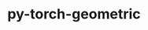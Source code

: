 ---
title: "py-torch-geometric"
layout: cache
categories: [package, develop]
meta: {"compilers": ["apple-clang@=15.0.0", "gcc@=13.2.0"], "num_specs": 40, "num_specs_by_stack": {"ml-darwin-aarch64-mps": 3, "ml-linux-aarch64-cpu": 10, "ml-linux-aarch64-cuda": 8, "ml-linux-x86_64-cpu": 9, "ml-linux-x86_64-cuda": 8, "root": 40}, "oss": ["ubuntu24.04", "ventura"], "platforms": ["darwin", "linux"], "stacks": ["ml-darwin-aarch64-mps", "ml-linux-aarch64-cpu", "ml-linux-aarch64-cuda", "ml-linux-x86_64-cpu", "ml-linux-x86_64-cuda", "root"], "targets": ["aarch64", "x86_64_v3"], "versions": ["2.5.3"]}
spec_details: [{"compiler": "gcc@=13.2.0", "hash": "3k7si26zwivotie5hf22nyio272uunem", "os": "ubuntu24.04", "platform": "linux", "size": "-", "stacks": ["ml-linux-x86_64-cuda", "root"], "tarball": "https://binaries.spack.io/develop/build_cache/linux-ubuntu24.04-x86_64_v3/gcc-13.2.0/py-torch-geometric-2.5.3/linux-ubuntu24.04-x86_64_v3-gcc-13.2.0-py-torch-geometric-2.5.3-3k7si26zwivotie5hf22nyio272uunem.spack", "target": "x86_64_v3", "variants": ["build_system=python_pip"], "versions": ["2.5.3"]}, {"compiler": "gcc@=13.2.0", "hash": "3xac4y57wkol7zlufnxbkvmr65oeegix", "os": "ubuntu24.04", "platform": "linux", "size": "-", "stacks": ["ml-linux-aarch64-cuda", "root"], "tarball": "https://binaries.spack.io/develop/build_cache/linux-ubuntu24.04-aarch64/gcc-13.2.0/py-torch-geometric-2.5.3/linux-ubuntu24.04-aarch64-gcc-13.2.0-py-torch-geometric-2.5.3-3xac4y57wkol7zlufnxbkvmr65oeegix.spack", "target": "aarch64", "variants": ["build_system=python_pip"], "versions": ["2.5.3"]}, {"compiler": "gcc@=13.2.0", "hash": "4366j37r5ndm3plofbvjahdxq3hrde5g", "os": "ubuntu24.04", "platform": "linux", "size": "-", "stacks": ["ml-linux-aarch64-cpu", "root"], "tarball": "https://binaries.spack.io/develop/build_cache/linux-ubuntu24.04-aarch64/gcc-13.2.0/py-torch-geometric-2.5.3/linux-ubuntu24.04-aarch64-gcc-13.2.0-py-torch-geometric-2.5.3-4366j37r5ndm3plofbvjahdxq3hrde5g.spack", "target": "aarch64", "variants": ["build_system=python_pip"], "versions": ["2.5.3"]}, {"compiler": "gcc@=13.2.0", "hash": "5qha5yxw57iz4tsogjpvtzb5o2vfreyl", "os": "ubuntu24.04", "platform": "linux", "size": "-", "stacks": ["ml-linux-x86_64-cpu", "root"], "tarball": "https://binaries.spack.io/develop/build_cache/linux-ubuntu24.04-x86_64_v3/gcc-13.2.0/py-torch-geometric-2.5.3/linux-ubuntu24.04-x86_64_v3-gcc-13.2.0-py-torch-geometric-2.5.3-5qha5yxw57iz4tsogjpvtzb5o2vfreyl.spack", "target": "x86_64_v3", "variants": ["build_system=python_pip"], "versions": ["2.5.3"]}, {"compiler": "gcc@=13.2.0", "hash": "5toibmnevjvydbxtmlp3nzfjengqzkzj", "os": "ubuntu24.04", "platform": "linux", "size": "-", "stacks": ["ml-linux-x86_64-cuda", "root"], "tarball": "https://binaries.spack.io/develop/build_cache/linux-ubuntu24.04-x86_64_v3/gcc-13.2.0/py-torch-geometric-2.5.3/linux-ubuntu24.04-x86_64_v3-gcc-13.2.0-py-torch-geometric-2.5.3-5toibmnevjvydbxtmlp3nzfjengqzkzj.spack", "target": "x86_64_v3", "variants": ["build_system=python_pip"], "versions": ["2.5.3"]}, {"compiler": "gcc@=13.2.0", "hash": "6o52jb3a623y7e77i3hvcfohyyi6jals", "os": "ubuntu24.04", "platform": "linux", "size": "-", "stacks": ["ml-linux-x86_64-cuda", "root"], "tarball": "https://binaries.spack.io/develop/build_cache/linux-ubuntu24.04-x86_64_v3/gcc-13.2.0/py-torch-geometric-2.5.3/linux-ubuntu24.04-x86_64_v3-gcc-13.2.0-py-torch-geometric-2.5.3-6o52jb3a623y7e77i3hvcfohyyi6jals.spack", "target": "x86_64_v3", "variants": ["build_system=python_pip"], "versions": ["2.5.3"]}, {"compiler": "gcc@=13.2.0", "hash": "7x3tlbfhyiqp7xdnelmsenkazkr4apu4", "os": "ubuntu24.04", "platform": "linux", "size": "-", "stacks": ["ml-linux-x86_64-cuda", "root"], "tarball": "https://binaries.spack.io/develop/build_cache/linux-ubuntu24.04-x86_64_v3/gcc-13.2.0/py-torch-geometric-2.5.3/linux-ubuntu24.04-x86_64_v3-gcc-13.2.0-py-torch-geometric-2.5.3-7x3tlbfhyiqp7xdnelmsenkazkr4apu4.spack", "target": "x86_64_v3", "variants": ["build_system=python_pip"], "versions": ["2.5.3"]}, {"compiler": "gcc@=13.2.0", "hash": "afdbn674riw5ql7tgpvpddlavoigyc2w", "os": "ubuntu24.04", "platform": "linux", "size": "-", "stacks": ["ml-linux-aarch64-cuda", "root"], "tarball": "https://binaries.spack.io/develop/build_cache/linux-ubuntu24.04-aarch64/gcc-13.2.0/py-torch-geometric-2.5.3/linux-ubuntu24.04-aarch64-gcc-13.2.0-py-torch-geometric-2.5.3-afdbn674riw5ql7tgpvpddlavoigyc2w.spack", "target": "aarch64", "variants": ["build_system=python_pip"], "versions": ["2.5.3"]}, {"compiler": "gcc@=13.2.0", "hash": "clcx6jlmxp5yyfwo6elahutl3hyuqfqj", "os": "ubuntu24.04", "platform": "linux", "size": "-", "stacks": ["ml-linux-aarch64-cuda", "root"], "tarball": "https://binaries.spack.io/develop/build_cache/linux-ubuntu24.04-aarch64/gcc-13.2.0/py-torch-geometric-2.5.3/linux-ubuntu24.04-aarch64-gcc-13.2.0-py-torch-geometric-2.5.3-clcx6jlmxp5yyfwo6elahutl3hyuqfqj.spack", "target": "aarch64", "variants": ["build_system=python_pip"], "versions": ["2.5.3"]}, {"compiler": "gcc@=13.2.0", "hash": "czv3dmsov3zbaxewy3bk4lrxbf55fiqh", "os": "ubuntu24.04", "platform": "linux", "size": "-", "stacks": ["ml-linux-x86_64-cpu", "root"], "tarball": "https://binaries.spack.io/develop/build_cache/linux-ubuntu24.04-x86_64_v3/gcc-13.2.0/py-torch-geometric-2.5.3/linux-ubuntu24.04-x86_64_v3-gcc-13.2.0-py-torch-geometric-2.5.3-czv3dmsov3zbaxewy3bk4lrxbf55fiqh.spack", "target": "x86_64_v3", "variants": ["build_system=python_pip"], "versions": ["2.5.3"]}, {"compiler": "apple-clang@=15.0.0", "hash": "fdwk3vu7m5xhv2hbaadmj2htpvgdoxbv", "os": "ventura", "platform": "darwin", "size": "-", "stacks": ["ml-darwin-aarch64-mps", "root"], "tarball": "https://binaries.spack.io/develop/build_cache/darwin-ventura-aarch64/apple-clang-15.0.0/py-torch-geometric-2.5.3/darwin-ventura-aarch64-apple-clang-15.0.0-py-torch-geometric-2.5.3-fdwk3vu7m5xhv2hbaadmj2htpvgdoxbv.spack", "target": "aarch64", "variants": ["build_system=python_pip"], "versions": ["2.5.3"]}, {"compiler": "gcc@=13.2.0", "hash": "fhoqcqyxbkrqskcx7mey7fnmhg5i7vqd", "os": "ubuntu24.04", "platform": "linux", "size": "-", "stacks": ["ml-linux-aarch64-cuda", "root"], "tarball": "https://binaries.spack.io/develop/build_cache/linux-ubuntu24.04-aarch64/gcc-13.2.0/py-torch-geometric-2.5.3/linux-ubuntu24.04-aarch64-gcc-13.2.0-py-torch-geometric-2.5.3-fhoqcqyxbkrqskcx7mey7fnmhg5i7vqd.spack", "target": "aarch64", "variants": ["build_system=python_pip"], "versions": ["2.5.3"]}, {"compiler": "gcc@=13.2.0", "hash": "gjfdpdudfcqy6f45x4x47smaov4udzd3", "os": "ubuntu24.04", "platform": "linux", "size": "-", "stacks": ["ml-linux-aarch64-cpu", "root"], "tarball": "https://binaries.spack.io/develop/build_cache/linux-ubuntu24.04-aarch64/gcc-13.2.0/py-torch-geometric-2.5.3/linux-ubuntu24.04-aarch64-gcc-13.2.0-py-torch-geometric-2.5.3-gjfdpdudfcqy6f45x4x47smaov4udzd3.spack", "target": "aarch64", "variants": ["build_system=python_pip"], "versions": ["2.5.3"]}, {"compiler": "gcc@=13.2.0", "hash": "gxbl3ygeawnystqnh6awlfi5263y2r3i", "os": "ubuntu24.04", "platform": "linux", "size": "-", "stacks": ["ml-linux-x86_64-cuda", "root"], "tarball": "https://binaries.spack.io/develop/build_cache/linux-ubuntu24.04-x86_64_v3/gcc-13.2.0/py-torch-geometric-2.5.3/linux-ubuntu24.04-x86_64_v3-gcc-13.2.0-py-torch-geometric-2.5.3-gxbl3ygeawnystqnh6awlfi5263y2r3i.spack", "target": "x86_64_v3", "variants": ["build_system=python_pip"], "versions": ["2.5.3"]}, {"compiler": "gcc@=13.2.0", "hash": "h3sggh6xvfbuayfjrdqlkzxpwkixoh3f", "os": "ubuntu24.04", "platform": "linux", "size": "-", "stacks": ["ml-linux-aarch64-cpu", "root"], "tarball": "https://binaries.spack.io/develop/build_cache/linux-ubuntu24.04-aarch64/gcc-13.2.0/py-torch-geometric-2.5.3/linux-ubuntu24.04-aarch64-gcc-13.2.0-py-torch-geometric-2.5.3-h3sggh6xvfbuayfjrdqlkzxpwkixoh3f.spack", "target": "aarch64", "variants": ["build_system=python_pip"], "versions": ["2.5.3"]}, {"compiler": "apple-clang@=15.0.0", "hash": "jku5wjefsz6h4jjatkxdzhhdkd252ijc", "os": "ventura", "platform": "darwin", "size": "-", "stacks": ["ml-darwin-aarch64-mps", "root"], "tarball": "https://binaries.spack.io/develop/build_cache/darwin-ventura-aarch64/apple-clang-15.0.0/py-torch-geometric-2.5.3/darwin-ventura-aarch64-apple-clang-15.0.0-py-torch-geometric-2.5.3-jku5wjefsz6h4jjatkxdzhhdkd252ijc.spack", "target": "aarch64", "variants": ["build_system=python_pip"], "versions": ["2.5.3"]}, {"compiler": "gcc@=13.2.0", "hash": "k5vkwsroxo25ofg3tj5dqjc4lr6a2uwv", "os": "ubuntu24.04", "platform": "linux", "size": "-", "stacks": ["ml-linux-x86_64-cuda", "root"], "tarball": "https://binaries.spack.io/develop/build_cache/linux-ubuntu24.04-x86_64_v3/gcc-13.2.0/py-torch-geometric-2.5.3/linux-ubuntu24.04-x86_64_v3-gcc-13.2.0-py-torch-geometric-2.5.3-k5vkwsroxo25ofg3tj5dqjc4lr6a2uwv.spack", "target": "x86_64_v3", "variants": ["build_system=python_pip"], "versions": ["2.5.3"]}, {"compiler": "gcc@=13.2.0", "hash": "kexrwsjln5dsigzl6r7xh4u5n625byjv", "os": "ubuntu24.04", "platform": "linux", "size": "-", "stacks": ["ml-linux-x86_64-cuda", "root"], "tarball": "https://binaries.spack.io/develop/build_cache/linux-ubuntu24.04-x86_64_v3/gcc-13.2.0/py-torch-geometric-2.5.3/linux-ubuntu24.04-x86_64_v3-gcc-13.2.0-py-torch-geometric-2.5.3-kexrwsjln5dsigzl6r7xh4u5n625byjv.spack", "target": "x86_64_v3", "variants": ["build_system=python_pip"], "versions": ["2.5.3"]}, {"compiler": "gcc@=13.2.0", "hash": "kwjgjsz5dbkvfye3ignhhj2ihrqcvsi2", "os": "ubuntu24.04", "platform": "linux", "size": "-", "stacks": ["ml-linux-aarch64-cpu", "root"], "tarball": "https://binaries.spack.io/develop/build_cache/linux-ubuntu24.04-aarch64/gcc-13.2.0/py-torch-geometric-2.5.3/linux-ubuntu24.04-aarch64-gcc-13.2.0-py-torch-geometric-2.5.3-kwjgjsz5dbkvfye3ignhhj2ihrqcvsi2.spack", "target": "aarch64", "variants": ["build_system=python_pip"], "versions": ["2.5.3"]}, {"compiler": "gcc@=13.2.0", "hash": "l2fbbhkbctvhiqi25k267i3y53istzga", "os": "ubuntu24.04", "platform": "linux", "size": "-", "stacks": ["ml-linux-aarch64-cuda", "root"], "tarball": "https://binaries.spack.io/develop/build_cache/linux-ubuntu24.04-aarch64/gcc-13.2.0/py-torch-geometric-2.5.3/linux-ubuntu24.04-aarch64-gcc-13.2.0-py-torch-geometric-2.5.3-l2fbbhkbctvhiqi25k267i3y53istzga.spack", "target": "aarch64", "variants": ["build_system=python_pip"], "versions": ["2.5.3"]}, {"compiler": "gcc@=13.2.0", "hash": "lkzzwxj5obwx6ttpiewkqigdczhozc6q", "os": "ubuntu24.04", "platform": "linux", "size": "-", "stacks": ["ml-linux-aarch64-cpu", "root"], "tarball": "https://binaries.spack.io/develop/build_cache/linux-ubuntu24.04-aarch64/gcc-13.2.0/py-torch-geometric-2.5.3/linux-ubuntu24.04-aarch64-gcc-13.2.0-py-torch-geometric-2.5.3-lkzzwxj5obwx6ttpiewkqigdczhozc6q.spack", "target": "aarch64", "variants": ["build_system=python_pip"], "versions": ["2.5.3"]}, {"compiler": "gcc@=13.2.0", "hash": "lvqnohpsxdaqubkxe3nqkjfkhiuez4ga", "os": "ubuntu24.04", "platform": "linux", "size": "-", "stacks": ["ml-linux-aarch64-cuda", "root"], "tarball": "https://binaries.spack.io/develop/build_cache/linux-ubuntu24.04-aarch64/gcc-13.2.0/py-torch-geometric-2.5.3/linux-ubuntu24.04-aarch64-gcc-13.2.0-py-torch-geometric-2.5.3-lvqnohpsxdaqubkxe3nqkjfkhiuez4ga.spack", "target": "aarch64", "variants": ["build_system=python_pip"], "versions": ["2.5.3"]}, {"compiler": "gcc@=13.2.0", "hash": "mu7qlpazjgjmk53zdeas62t2j2srrzs3", "os": "ubuntu24.04", "platform": "linux", "size": "-", "stacks": ["ml-linux-aarch64-cpu", "root"], "tarball": "https://binaries.spack.io/develop/build_cache/linux-ubuntu24.04-aarch64/gcc-13.2.0/py-torch-geometric-2.5.3/linux-ubuntu24.04-aarch64-gcc-13.2.0-py-torch-geometric-2.5.3-mu7qlpazjgjmk53zdeas62t2j2srrzs3.spack", "target": "aarch64", "variants": ["build_system=python_pip"], "versions": ["2.5.3"]}, {"compiler": "gcc@=13.2.0", "hash": "nvpioeru66by43wfdrwibptebjbaxwuf", "os": "ubuntu24.04", "platform": "linux", "size": "-", "stacks": ["ml-linux-x86_64-cpu", "root"], "tarball": "https://binaries.spack.io/develop/build_cache/linux-ubuntu24.04-x86_64_v3/gcc-13.2.0/py-torch-geometric-2.5.3/linux-ubuntu24.04-x86_64_v3-gcc-13.2.0-py-torch-geometric-2.5.3-nvpioeru66by43wfdrwibptebjbaxwuf.spack", "target": "x86_64_v3", "variants": ["build_system=python_pip"], "versions": ["2.5.3"]}, {"compiler": "gcc@=13.2.0", "hash": "opkiuojuuotryedt5koyoikconi5crgu", "os": "ubuntu24.04", "platform": "linux", "size": "-", "stacks": ["ml-linux-x86_64-cpu", "root"], "tarball": "https://binaries.spack.io/develop/build_cache/linux-ubuntu24.04-x86_64_v3/gcc-13.2.0/py-torch-geometric-2.5.3/linux-ubuntu24.04-x86_64_v3-gcc-13.2.0-py-torch-geometric-2.5.3-opkiuojuuotryedt5koyoikconi5crgu.spack", "target": "x86_64_v3", "variants": ["build_system=python_pip"], "versions": ["2.5.3"]}, {"compiler": "gcc@=13.2.0", "hash": "oyrs7yqytjyfcnmuriobmwqp6lz43j35", "os": "ubuntu24.04", "platform": "linux", "size": "-", "stacks": ["ml-linux-aarch64-cpu", "root"], "tarball": "https://binaries.spack.io/develop/build_cache/linux-ubuntu24.04-aarch64/gcc-13.2.0/py-torch-geometric-2.5.3/linux-ubuntu24.04-aarch64-gcc-13.2.0-py-torch-geometric-2.5.3-oyrs7yqytjyfcnmuriobmwqp6lz43j35.spack", "target": "aarch64", "variants": ["build_system=python_pip"], "versions": ["2.5.3"]}, {"compiler": "gcc@=13.2.0", "hash": "r22m7lfdb7ivnfvhagtiwvqk47zw2g5e", "os": "ubuntu24.04", "platform": "linux", "size": "-", "stacks": ["ml-linux-x86_64-cpu", "root"], "tarball": "https://binaries.spack.io/develop/build_cache/linux-ubuntu24.04-x86_64_v3/gcc-13.2.0/py-torch-geometric-2.5.3/linux-ubuntu24.04-x86_64_v3-gcc-13.2.0-py-torch-geometric-2.5.3-r22m7lfdb7ivnfvhagtiwvqk47zw2g5e.spack", "target": "x86_64_v3", "variants": ["build_system=python_pip"], "versions": ["2.5.3"]}, {"compiler": "gcc@=13.2.0", "hash": "rdx745oy5kkz7beohfalxrpokwqjuyok", "os": "ubuntu24.04", "platform": "linux", "size": "-", "stacks": ["root"], "tarball": "https://binaries.spack.io/develop/build_cache/linux-ubuntu24.04-aarch64/gcc-13.2.0/py-torch-geometric-2.5.3/linux-ubuntu24.04-aarch64-gcc-13.2.0-py-torch-geometric-2.5.3-rdx745oy5kkz7beohfalxrpokwqjuyok.spack", "target": "aarch64", "variants": ["build_system=python_pip"], "versions": ["2.5.3"]}, {"compiler": "gcc@=13.2.0", "hash": "rifgayldi4ettinlftwdyll6ztsmtqxd", "os": "ubuntu24.04", "platform": "linux", "size": "-", "stacks": ["ml-linux-x86_64-cuda", "root"], "tarball": "https://binaries.spack.io/develop/build_cache/linux-ubuntu24.04-x86_64_v3/gcc-13.2.0/py-torch-geometric-2.5.3/linux-ubuntu24.04-x86_64_v3-gcc-13.2.0-py-torch-geometric-2.5.3-rifgayldi4ettinlftwdyll6ztsmtqxd.spack", "target": "x86_64_v3", "variants": ["build_system=python_pip"], "versions": ["2.5.3"]}, {"compiler": "gcc@=13.2.0", "hash": "rznqogk3wjuce6sipuq6tl6ler2f3cr4", "os": "ubuntu24.04", "platform": "linux", "size": "-", "stacks": ["ml-linux-aarch64-cpu", "root"], "tarball": "https://binaries.spack.io/develop/build_cache/linux-ubuntu24.04-aarch64/gcc-13.2.0/py-torch-geometric-2.5.3/linux-ubuntu24.04-aarch64-gcc-13.2.0-py-torch-geometric-2.5.3-rznqogk3wjuce6sipuq6tl6ler2f3cr4.spack", "target": "aarch64", "variants": ["build_system=python_pip"], "versions": ["2.5.3"]}, {"compiler": "gcc@=13.2.0", "hash": "to4vifq3e5cbxgpjwxej3xjlabb466u2", "os": "ubuntu24.04", "platform": "linux", "size": "-", "stacks": ["ml-linux-x86_64-cpu", "root"], "tarball": "https://binaries.spack.io/develop/build_cache/linux-ubuntu24.04-x86_64_v3/gcc-13.2.0/py-torch-geometric-2.5.3/linux-ubuntu24.04-x86_64_v3-gcc-13.2.0-py-torch-geometric-2.5.3-to4vifq3e5cbxgpjwxej3xjlabb466u2.spack", "target": "x86_64_v3", "variants": ["build_system=python_pip"], "versions": ["2.5.3"]}, {"compiler": "gcc@=13.2.0", "hash": "tqnh2xlrx7wu7xqfii4u4wk7d74lbgbm", "os": "ubuntu24.04", "platform": "linux", "size": "-", "stacks": ["root"], "tarball": "https://binaries.spack.io/develop/build_cache/linux-ubuntu24.04-x86_64_v3/gcc-13.2.0/py-torch-geometric-2.5.3/linux-ubuntu24.04-x86_64_v3-gcc-13.2.0-py-torch-geometric-2.5.3-tqnh2xlrx7wu7xqfii4u4wk7d74lbgbm.spack", "target": "x86_64_v3", "variants": ["build_system=python_pip"], "versions": ["2.5.3"]}, {"compiler": "gcc@=13.2.0", "hash": "u7aljs5glgfs7icrbtckumwccx4arnwx", "os": "ubuntu24.04", "platform": "linux", "size": "-", "stacks": ["ml-linux-aarch64-cpu", "root"], "tarball": "https://binaries.spack.io/develop/build_cache/linux-ubuntu24.04-aarch64/gcc-13.2.0/py-torch-geometric-2.5.3/linux-ubuntu24.04-aarch64-gcc-13.2.0-py-torch-geometric-2.5.3-u7aljs5glgfs7icrbtckumwccx4arnwx.spack", "target": "aarch64", "variants": ["build_system=python_pip"], "versions": ["2.5.3"]}, {"compiler": "gcc@=13.2.0", "hash": "va5i246lw4ltzonmattu7pmfotkkofq7", "os": "ubuntu24.04", "platform": "linux", "size": "-", "stacks": ["ml-linux-aarch64-cuda", "root"], "tarball": "https://binaries.spack.io/develop/build_cache/linux-ubuntu24.04-aarch64/gcc-13.2.0/py-torch-geometric-2.5.3/linux-ubuntu24.04-aarch64-gcc-13.2.0-py-torch-geometric-2.5.3-va5i246lw4ltzonmattu7pmfotkkofq7.spack", "target": "aarch64", "variants": ["build_system=python_pip"], "versions": ["2.5.3"]}, {"compiler": "gcc@=13.2.0", "hash": "vrtfsskmya453wrvm2g372mlhnfvnckr", "os": "ubuntu24.04", "platform": "linux", "size": "-", "stacks": ["ml-linux-x86_64-cpu", "root"], "tarball": "https://binaries.spack.io/develop/build_cache/linux-ubuntu24.04-x86_64_v3/gcc-13.2.0/py-torch-geometric-2.5.3/linux-ubuntu24.04-x86_64_v3-gcc-13.2.0-py-torch-geometric-2.5.3-vrtfsskmya453wrvm2g372mlhnfvnckr.spack", "target": "x86_64_v3", "variants": ["build_system=python_pip"], "versions": ["2.5.3"]}, {"compiler": "gcc@=13.2.0", "hash": "vxoz7bqpy77ikbeole3cfgdqmse3m4g2", "os": "ubuntu24.04", "platform": "linux", "size": "-", "stacks": ["ml-linux-x86_64-cpu", "root"], "tarball": "https://binaries.spack.io/develop/build_cache/linux-ubuntu24.04-x86_64_v3/gcc-13.2.0/py-torch-geometric-2.5.3/linux-ubuntu24.04-x86_64_v3-gcc-13.2.0-py-torch-geometric-2.5.3-vxoz7bqpy77ikbeole3cfgdqmse3m4g2.spack", "target": "x86_64_v3", "variants": ["build_system=python_pip"], "versions": ["2.5.3"]}, {"compiler": "gcc@=13.2.0", "hash": "xffk33d7eazf4lsrfisqwnfhe3zxif53", "os": "ubuntu24.04", "platform": "linux", "size": "-", "stacks": ["ml-linux-aarch64-cuda", "root"], "tarball": "https://binaries.spack.io/develop/build_cache/linux-ubuntu24.04-aarch64/gcc-13.2.0/py-torch-geometric-2.5.3/linux-ubuntu24.04-aarch64-gcc-13.2.0-py-torch-geometric-2.5.3-xffk33d7eazf4lsrfisqwnfhe3zxif53.spack", "target": "aarch64", "variants": ["build_system=python_pip"], "versions": ["2.5.3"]}, {"compiler": "gcc@=13.2.0", "hash": "xj427mu7stj6idzvnypfjf2tq3m5kfae", "os": "ubuntu24.04", "platform": "linux", "size": "-", "stacks": ["ml-linux-aarch64-cpu", "root"], "tarball": "https://binaries.spack.io/develop/build_cache/linux-ubuntu24.04-aarch64/gcc-13.2.0/py-torch-geometric-2.5.3/linux-ubuntu24.04-aarch64-gcc-13.2.0-py-torch-geometric-2.5.3-xj427mu7stj6idzvnypfjf2tq3m5kfae.spack", "target": "aarch64", "variants": ["build_system=python_pip"], "versions": ["2.5.3"]}, {"compiler": "gcc@=13.2.0", "hash": "ywtbq2qbn2amf3oi2t6bxuqwf2vm5wum", "os": "ubuntu24.04", "platform": "linux", "size": "-", "stacks": ["ml-linux-x86_64-cpu", "root"], "tarball": "https://binaries.spack.io/develop/build_cache/linux-ubuntu24.04-x86_64_v3/gcc-13.2.0/py-torch-geometric-2.5.3/linux-ubuntu24.04-x86_64_v3-gcc-13.2.0-py-torch-geometric-2.5.3-ywtbq2qbn2amf3oi2t6bxuqwf2vm5wum.spack", "target": "x86_64_v3", "variants": ["build_system=python_pip"], "versions": ["2.5.3"]}, {"compiler": "apple-clang@=15.0.0", "hash": "zogdstzs5gjhmv5xq5mxztlf2ga65aqf", "os": "ventura", "platform": "darwin", "size": "-", "stacks": ["ml-darwin-aarch64-mps", "root"], "tarball": "https://binaries.spack.io/develop/build_cache/darwin-ventura-aarch64/apple-clang-15.0.0/py-torch-geometric-2.5.3/darwin-ventura-aarch64-apple-clang-15.0.0-py-torch-geometric-2.5.3-zogdstzs5gjhmv5xq5mxztlf2ga65aqf.spack", "target": "aarch64", "variants": ["build_system=python_pip"], "versions": ["2.5.3"]}]
---